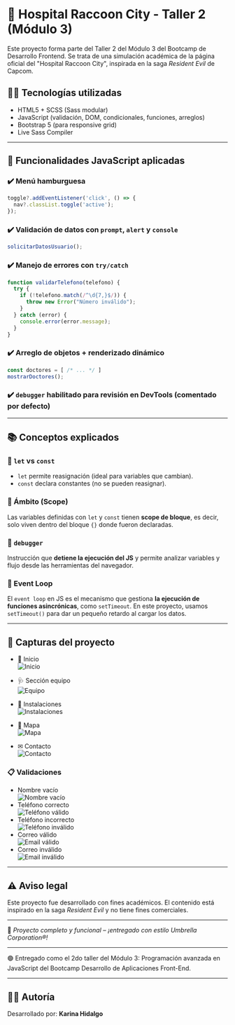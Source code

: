 # 🏥 Hospital Raccoon City - Taller 2 (Módulo 3)

Este proyecto forma parte del Taller 2 del Módulo 3 del Bootcamp de Desarrollo Frontend. Se trata de una simulación académica de la página oficial del "Hospital Raccoon City", inspirada en la saga *Resident Evil* de Capcom.

## 👨‍💻 Tecnologías utilizadas

- HTML5 + SCSS (Sass modular)
- JavaScript (validación, DOM, condicionales, funciones, arreglos)
- Bootstrap 5 (para responsive grid)
- Live Sass Compiler

---

## 🎯 Funcionalidades JavaScript aplicadas

### ✔️ Menú hamburguesa
```js
toggle?.addEventListener('click', () => {
  nav?.classList.toggle('active');
});
```

### ✔️ Validación de datos con `prompt`, `alert` y `console`
```js
solicitarDatosUsuario();
```

### ✔️ Manejo de errores con `try/catch`
```js
function validarTelefono(telefono) {
  try {
    if (!telefono.match(/^\d{7,}$/)) {
      throw new Error("Número inválido");
    }
  } catch (error) {
    console.error(error.message);
  }
}
```

### ✔️ Arreglo de objetos + renderizado dinámico
```js
const doctores = [ /* ... */ ]
mostrarDoctores();
```

### ✔️ `debugger` habilitado para revisión en DevTools (comentado por defecto)

---

## 📚 Conceptos explicados

### 🔹 `let` vs `const`
- `let` permite reasignación (ideal para variables que cambian).
- `const` declara constantes (no se pueden reasignar).

### 🔹 Ámbito (Scope)
Las variables definidas con `let` y `const` tienen **scope de bloque**, es decir, solo viven dentro del bloque `{}` donde fueron declaradas.

### 🔹 `debugger`
Instrucción que **detiene la ejecución del JS** y permite analizar variables y flujo desde las herramientas del navegador.

### 🔹 Event Loop
El `event loop` en JS es el mecanismo que gestiona **la ejecución de funciones asincrónicas**, como `setTimeout`. En este proyecto, usamos `setTimeout()` para dar un pequeño retardo al cargar los datos.

---

## 📸 Capturas del proyecto

- 🧠 Inicio  
  ![Inicio](img/screenshots/screenshot-index.jpeg)

- 🩺 Sección equipo  
  ![Equipo](img/screenshots/screenshot-equipo.jpeg)

- 🏥 Instalaciones  
  ![Instalaciones](img/screenshots/screenshot-instalaciones.jpeg)

- 🧭 Mapa  
  ![Mapa](img/screenshots/screenshot-mapa.jpeg)

- ✉ Contacto  
  ![Contacto](img/screenshots/screenshot-contacto.jpeg)

### 📋 Validaciones
- Nombre vacío  
![Nombre vacío](img/screenshots/screenshot-inicio-a-nombre.PNG)
- Teléfono correcto  
![Teléfono válido](img/screenshots/screenshot-inicio-b-telefono.PNG)
- Teléfono incorrecto  
![Teléfono inválido](img/screenshots/screenshot-inicio-c-telefono-incorrecto.PNG)
- Correo válido  
![Email válido](img/screenshots/screenshot-inicio-d-correo-electronico.PNG)
- Correo inválido  
![Email inválido](img/screenshots/screenshot-inicio-e-correo-invalido.PNG)

---

## ⚠️ Aviso legal
Este proyecto fue desarrollado con fines académicos. El contenido está inspirado en la saga *Resident Evil* y no tiene fines comerciales.

---

🎉 *Proyecto completo y funcional – ¡entregado con estilo Umbrella Corporation®!*

---

🟢 Entregado como el 2do taller del Módulo 3: Programación avanzada en JavaScript del Bootcamp Desarrollo de Aplicaciones Front-End.

---

## 👩‍💻 Autoría
Desarrollado por: **Karina Hidalgo**  